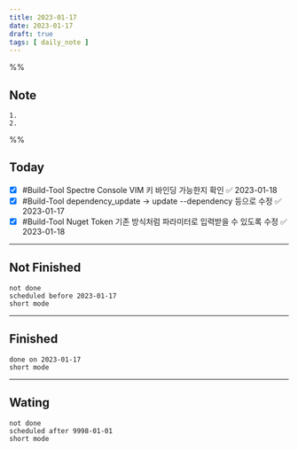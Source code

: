 ```yaml
---
title: 2023-01-17
date: 2023-01-17
draft: true
tags: [ daily_note ]
---
```


%%

## Note

    1. 
    2.

%%

## Today

- [x] #Build-Tool Spectre Console VIM 키 바인딩 가능한지 확인 ✅ 2023-01-18
- [x] #Build-Tool dependency_update -> update --dependency 등으로 수정 ✅
      2023-01-17
- [x] #Build-Tool Nuget Token 기존 방식처럼 파라미터로 입력받을 수 있도록 수정
      ✅ 2023-01-18

---

## Not Finished

```tasks
not done
scheduled before 2023-01-17
short mode
```

---

## Finished

```tasks
done on 2023-01-17
short mode
```

---

## Wating

```tasks
not done
scheduled after 9998-01-01
short mode
```
